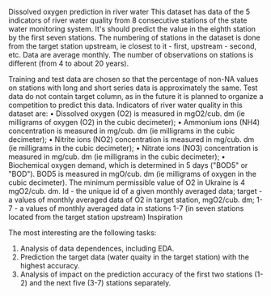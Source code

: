 Dissolved oxygen prediction in river water
This dataset has data of the 5 indicators of river water quality from 8 consecutive stations of the state water monitoring system. It's should predict the value in the eighth station by the first seven stations. The numbering of stations in the dataset is done from the target station upstream, ie closest to it - first, upstream - second, etc.
Data are average monthly. The number of observations on stations is different (from 4 to about 20 years).

Training and test data are chosen so that the percentage of non-NA values on stations with long and short series data is approximately the same. Test data do not contain target column, as in the future it is planned to organize a competition to predict this data.
Indicators of river water quality in this dataset are:
•	Dissolved oxygen (O2) is measured in mgO2/cub. dm (ie milligrams of oxygen (O2) in the cubic decimeter);
•	Ammonium ions (NH4) concentration is measured in mg/cub. dm (ie milligrams in the cubic decimeter);
•	Nitrite ions (NO2) concentration is measured in mg/cub. dm (ie milligrams in the cubic decimeter);
•	Nitrate ions (NO3) concentration is measured in mg/cub. dm (ie milligrams in the cubic decimeter);
•	Biochemical oxygen demand, which is determined in 5 days ("BOD5" or "BOD"). BOD5 is measured in mgO/cub. dm (ie milligrams of oxygen in the cubic decimeter).
The minimum permissible value of O2 in Ukraine is 4 mgO2/cub. dm.
Id - the unique id of a given monthly averaged data;
target - a values of monthly averaged data of O2 in target station, mgO2/cub. dm;
1-7 - a values of monthly averaged data in stations 1-7 (in seven stations located from the target station upstream)
Inspiration

The most interesting are the following tasks:
1.	Analysis of data dependences, including EDA.
2.	Prediction the target data (water quaity in the target station) with the highest accuracy.
3.	Analysis of impact on the prediction accuracy of the first two stations (1-2) and the next five (3-7) stations separately.
